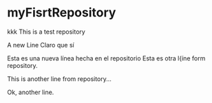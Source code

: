 myFisrtRepository
=================
kkk
This is a test repository 


A new Line
Claro que sí

Esta es una nueva línea hecha en el repositorio
Esta es otra l{íne form repository.

This is another line from repository...

Ok, another line.
